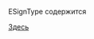 ESignType содержится 

[Здесь](https://github.com/IMeowable/WitcherScriptDoc/blob/main/W3PlayerWitcher/types_and_enums.md)
